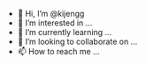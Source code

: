 - 👋 Hi, I’m @kijengg
- 👀 I’m interested in ...
- 🌱 I’m currently learning ...
- 💞️ I’m looking to collaborate on ...
- 📫 How to reach me ...

<!---
kijengg/kijengg is a ✨ special ✨ repository because its `README.md` (this file) appears on your GitHub profile.
You can click the Preview link to take a look at your changes.
--->
